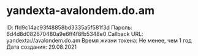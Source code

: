 # yandexta-avalondem.do.am
ID: ffd9c14ac93f48858bd3335a5f581f3d Пароль: 6d4d8d082670480a9e6ff4f8fb5348e0 Callback URL: yandexta://avalondem.do.am Время жизни токена: Не менее, чем 1 год Дата создания: 29.08.2021
